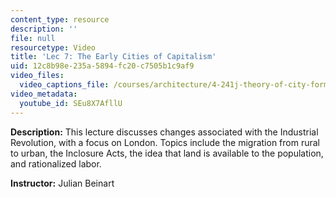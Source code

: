 ```yaml
---
content_type: resource
description: ''
file: null
resourcetype: Video
title: 'Lec 7: The Early Cities of Capitalism'
uid: 12c8b98e-235a-5894-fc20-c7505b1c9af9
video_files:
  video_captions_file: /courses/architecture/4-241j-theory-of-city-form-spring-2013/video-lectures/lec-7-the-early-cities-of-capitalism/SEu8X7AfllU.vtt
video_metadata:
  youtube_id: SEu8X7AfllU
---
```


**Description:** This lecture discusses changes associated with the Industrial Revolution, with a focus on London. Topics include the migration from rural to urban, the Inclosure Acts, the idea that land is available to the population, and rationalized labor.

**Instructor:** Julian Beinart